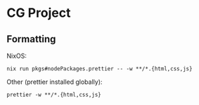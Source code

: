 # CG Project

## Formatting

NixOS:

```
nix run pkgs#nodePackages.prettier -- -w **/*.{html,css,js}
```

Other (prettier installed globally):

```
prettier -w **/*.{html,css,js}
```
